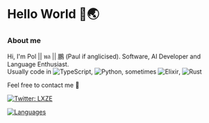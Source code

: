 # Hello World 🙌🌏

### About me
Hi, I'm Pol || พล || 鵬 (Paul if anglicised). Software, AI Developer and Language Enthusiast.  
Usually code in ![TypeScript][tsURL], ![Python][pyURL], sometimes ![Elixir][exURL], ![Rust][rsURL]  

Feel free to contact me 👋  

[![Twitter: LXZE](https://img.shields.io/twitter/follow/LXZE?style=social)](https://twitter.com/LXZE)

[![Languages](https://github-readme-stats.vercel.app/api/top-langs/?username=LXZE&layout=compact&langs_count=10&hide_border=true&theme=slateorange)](https://github.com/LXZE)

[tsURL]: https://img.shields.io/badge/typescript-%23007ACC.svg?style=for-the-badge&logo=typescript&logoColor=white
[pyURL]: https://img.shields.io/badge/python-3670A0?style=for-the-badge&logo=python&logoColor=ffdd54
[exURL]: https://img.shields.io/badge/elixir-%234B275F.svg?style=for-the-badge&logo=elixir&logoColor=white
[rsURL]: https://img.shields.io/badge/rust-%23000000.svg?style=for-the-badge&logo=rust&logoColor=white

<!--
[![Visits Badge](https://badges.pufler.dev/visits/LXZE/LXZE)](https://badges.pufler.dev)
-->
<!-- 
Oh, hello there, hacker 😈
-->
